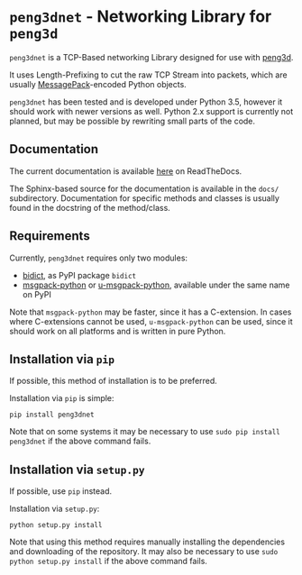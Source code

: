 # `peng3dnet` - Networking Library for `peng3d`

`peng3dnet` is a TCP-Based networking Library designed for use with [peng3d](https://github.com/not-na/peng3d).

It uses Length-Prefixing to cut the raw TCP Stream into packets, which are usually [MessagePack](http://msgpack.org/)-encoded Python objects.

`peng3dnet` has been tested and is developed under Python 3.5, however it should work with newer versions as well.
Python 2.x support is currently not planned, but may be possible by rewriting small parts of the code.

## Documentation

The current documentation is available [here](https://peng3dnet.readthedocs.io) on ReadTheDocs.

The Sphinx-based source for the documentation is available in the `docs/` subdirectory.
Documentation for specific methods and classes is usually found in the docstring of the method/class.

## Requirements

Currently, `peng3dnet` requires only two modules:
- [bidict](https://github.com/jab/bidict), as PyPI package `bidict`
- [msgpack-python](https://github.com/msgpack/msgpack-python) or [u-msgpack-python](https://github.com/vsergeev/u-msgpack-python), available under the same name on PyPI

Note that `msgpack-python` may be faster, since it has a C-extension.
In cases where C-extensions cannot be used, `u-msgpack-python` can be used, since it should work on all platforms and is written in pure Python.

## Installation via `pip`

If possible, this method of installation is to be preferred.

Installation via `pip` is simple:

`pip install peng3dnet`

Note that on some systems it may be necessary to use `sudo pip install peng3dnet` if the above command fails.

## Installation via `setup.py`

If possible, use `pip` instead.

Installation via `setup.py`:

`python setup.py install`

Note that using this method requires manually installing the dependencies and downloading of the repository.
It may also be necessary to use `sudo python setup.py install` if the above command fails.

